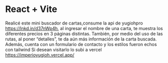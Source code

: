# React + Vite
 Realicé este mini buscador de cartas,consume la api de yugiohpro https://lnkd.in/d37nWp4h, al ingresar el nombre de una carta, te muestra los diferentes precios en 3 páginas distintas. También, por medio del uso de las rutas, al poner “detalles”, te da aún más información de la carta buscada. Además, cuenta con un formulario de contacto y los estilos fueron echos con tailwind 
 Si desean visitarlo lo subi a vercel https://imperioyugioh.vercel.app/
